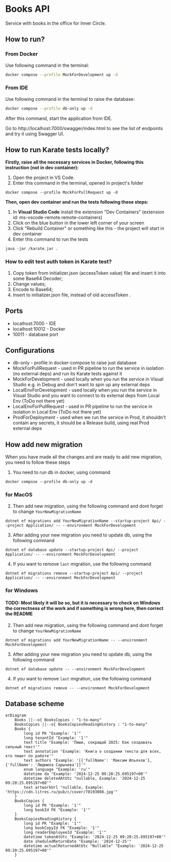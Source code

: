 # Books API

Service with books in the office for Inner Circle.

## How to run?
### From Docker
Use following command in the terminal:
```bash
docker compose --profile MockForDevelopment up -d
```
### From IDE
Use following command in the terminal to raise the database:
```bash
docker compose --profile db-only up -d
```
After this command, start the application from IDE. 

Go to http://localhost:7000/swagger/index.html to see the list of endpoints and try it using Swagger UI.

## How to run Karate tests locally?
**Firstly, raise all the necessary services in Docker, following this instruction (not in dev container):**
1. Open the project in VS Code.
2. Enter this command in the terminal, opened in project's folder
```
docker compose --profile MockForPullRequest up -d
```
**Then, open dev container and run the tests following these steps:**
1. In **Visual Studio Code** install the extension "Dev Containers" (extension id: ms-vscode-remote.remote-containers)
2. Click on the blue button in the lower left corner of your screen
3. Click "Rebuild Container" or something like this - the project will start in dev container
4. Enter this command to run the tests
```
java -jar /karate.jar .
```

### How to edit test auth token in Karate test?
1. Copy token from initializer.json (accessToken value) file and insert it into some Base64 Decoder;
2. Change values;
3. Encode to Base64;
4. Insert to initializer.json file, instead of old accessToken .

## Ports
- localhost:7000 - IDE
- localhost:10012 - Docker
- 10011 - database port

## Configurations
- db-only - profile in docker-compose to raise just database
- MockForPullRequest - used in PR pipeline to run the service in isolation (no external deps) and run its Karate tests against it
- MockForDevelopment - used locally when you run the service in Visual Studio e.g. in Debug and don't want to spin up any external deps
- LocalEnvForDevelopment - used locally when you run the service in Visual Studio and you want to connect to its external deps from Local Env (ToDo not there yet)
- LocalEnvForPullRequest - used in PR pipeline to run the service in isolation in Local Env (ToDo not there yet)
- ProdForDeployment - used when we run the service in Prod, it shouldn't contain any secrets, it should be a Release build, using real Prod external deps

## How add new migration

When you have made all the changes and are ready to add new migration, you need to follow these steps

1. You need to run db in docker, using command

```
docker compose --profile db-only up -d
```

### for MacOS

2. Then add new migration, using the following command and dont forget to change `YourNewMigrationName`

```
dotnet ef migrations add YourNewMigrationName --startup-project Api/ --project Application/ -- --environment MockForDevelopment
```

3. After adding your new migration you need to update db, using the following command

```
dotnet ef database update --startup-project Api/ --project Application/ -- --environment MockForDevelopment
```

4. If you want to remove `last` migration, use the following command

```
dotnet ef migrations remove --startup-project Api/ --project Application/ -- --environment MockForDevelopment
```

### for Windows

#### TODO: Most likely it will be so, but it is necessary to check on Windows the correctness of the work and if something is wrong here, then correct the README

2. Then add new migration, using the following command and dont forget to change `YourNewMigrationName`

```
dotnet ef migrations add YourNewMigrationName -- --environment MockForDevelopment
```

3. After adding your new migration you need to update db, using the following command

```
dotnet ef database update -- --environment MockForDevelopment
```

4. If you want to remove `last` migration, use the following command

```
dotnet ef migrations remove -- --environment MockForDevelopment
```

## Database scheme 
```mermaid
erDiagram
    Books ||--o{ BooksCopies : "1-to-many"
    BooksCopies ||--o{ BooksCopiesReadingHistory : "1-to-many"
    Books {
        long id PK "Example: '1'"
        long tenantId "Example: '1'"
        text title "Example: 'Пиши, сокращай 2025: Как создавать сильный текст'" 
        text annotation "Example: 'Книга о создании текста для всех, кто пишет по работе'"
        text authors "Example: '[{'fullName': 'Максим Ильяхов'}, {'fullName': 'Людмила Сарычева'}]'"
        enum language "Example: 'ru'"
        datetime da "Example: '2024-12-25 09:20:25.695197+00'"
        datetime deletedAtUtc "nullable, Example: '2024-12-25 09:20:25.695197+00'"
        text artworkUrl "nullable, Example: 'https://cdn.litres.ru/pub/c/cover/70193008.jpg'"
    }
    BooksCopies {
        long id PK "Example: '1'"
        long bookId FK "Example: '1'"
    }
    BooksCopiesReadingHistory {
        long id PK "Example: '1'"
        long bookCopyId FK "Example: '1'"
        long readerEmployeeId "Example: '1'"
        datetime takenAtUtc "Example: '2024-12-25 09:20:25.695197+00'"
        date sheduledReturnDate "Example: '2024-12-25'"
        datetime actualReturnedAtUtc "Nullable" "Example: '2024-12-25 09:20:25.695197+00'"
    }
```
